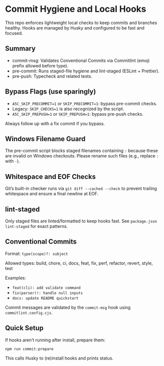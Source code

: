# Commit Hygiene and Local Hooks

This repo enforces lightweight local checks to keep commits and branches healthy. Hooks are managed by Husky and configured to be fast and focused.

## Summary

- commit-msg: Validates Conventional Commits via Commitlint (emoji prefix allowed before type).
- pre-commit: Runs staged-file hygiene and lint-staged (ESLint + Prettier).
- pre-push: Typecheck and related tests.

## Bypass Flags (use sparingly)

- `A5C_SKIP_PRECOMMIT=1` or `SKIP_PRECOMMIT=1`: bypass pre-commit checks.
- Legacy: `SKIP_CHECKS=1` is also recognized by the script.
- `A5C_SKIP_PREPUSH=1` or `SKIP_PREPUSH=1`: bypass pre-push checks.

Always follow up with a fix commit if you bypass.

## Windows Filename Guard

The pre-commit script blocks staged filenames containing `:` because these are invalid on Windows checkouts. Please rename such files (e.g., replace `:` with `-`).

## Whitespace and EOF Checks

Git’s built-in checker runs via `git diff --cached --check` to prevent trailing whitespace and ensure a final newline at EOF.

## lint-staged

Only staged files are linted/formatted to keep hooks fast. See `package.json` `lint-staged` for exact patterns.

## Conventional Commits

Format: `type(scope)?: subject`

Allowed types: build, chore, ci, docs, feat, fix, perf, refactor, revert, style, test

Examples:

- `feat(cli): add validate command`
- `fix(parser)!: handle null inputs`
- `docs: update README quickstart`

Commit messages are validated by the `commit-msg` hook using `commitlint.config.cjs`.

## Quick Setup

If hooks aren’t running after install, prepare them:

```
npm run commit:prepare
```

This calls Husky to (re)install hooks and prints status.
